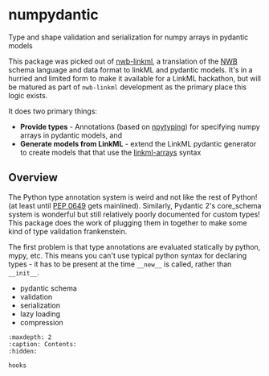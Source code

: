 # numpydantic

Type and shape validation and serialization for numpy arrays in pydantic models

This package was picked out of [nwb-linkml](https://github.com/p2p-ld/nwb-linkml/), a 
translation of the [NWB](https://www.nwb.org/) schema language and data format to
linkML and pydantic models. It's in a hurried and limited form to make it
available for a LinkML hackathon, but will be matured as part of `nwb-linkml` development
as the primary place this logic exists.

It does two primary things:
- **Provide types** - Annotations (based on [npytyping](https://github.com/ramonhagenaars/nptyping))
  for specifying numpy arrays in pydantic models, and
- **Generate models from LinkML** - extend the LinkML pydantic generator to create models that 
  that use the [linkml-arrays](https://github.com/linkml/linkml-arrays) syntax

## Overview

The Python type annotation system is weird and not like the rest of Python! 
(at least until [PEP 0649](https://peps.python.org/pep-0649/) gets mainlined).
Similarly, Pydantic 2's core_schema system is wonderful but still relatively poorly
documented for custom types! This package does the work of plugging them in
together to make some kind of type validation frankenstein.

The first problem is that type annotations are evaluated statically by python, mypy,
etc. This means you can't use typical python syntax for declaring types - it has to
be present at the time `__new__` is called, rather than `__init__`. 

- pydantic schema
- validation
- serialization
- lazy loading
- compression


```{toctree}
:maxdepth: 2
:caption: Contents:
:hidden:

hooks
```

